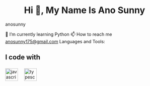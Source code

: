 <h1 align="center">Hi 👋, My Name Is Ano Sunny</h1>
anosunny

🌱 I’m currently learning Python 
📫 How to reach me anosunny175@gmail.com
Languages and Tools:

<h2 align="left">I code with</h2>

###

<div align="left">
  <img src="https://cdn.jsdelivr.net/gh/devicons/devicon/icons/javascript/javascript-original.svg" height="40" alt="javascript logo"  />
  <img width="12" />
  <img src="https://cdn.jsdelivr.net/gh/devicons/devicon/icons/typescript/typescript-original.svg" height="40" alt="typescript logo"  />
 
###
